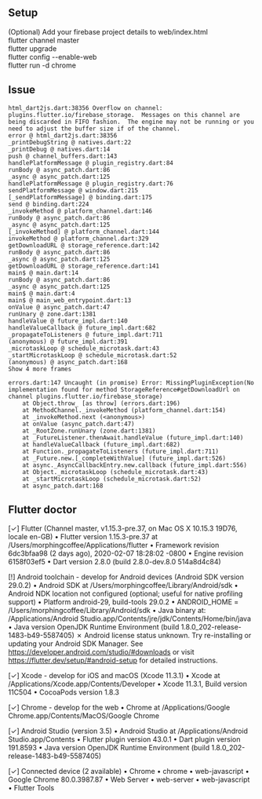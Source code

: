 ## Setup
(Optional) Add your firebase project details to web/index.html  
flutter channel master  
flutter upgrade  
flutter config --enable-web    
flutter run -d chrome  


## Issue 
```
html_dart2js.dart:38356 Overflow on channel: plugins.flutter.io/firebase_storage.  Messages on this channel are being discarded in FIFO fashion.  The engine may not be running or you need to adjust the buffer size if of the channel.
error @ html_dart2js.dart:38356
_printDebugString @ natives.dart:22
_printDebug @ natives.dart:14
push @ channel_buffers.dart:143
handlePlatformMessage @ plugin_registry.dart:84
runBody @ async_patch.dart:86
_async @ async_patch.dart:125
handlePlatformMessage @ plugin_registry.dart:76
sendPlatformMessage @ window.dart:215
[_sendPlatformMessage] @ binding.dart:175
send @ binding.dart:224
_invokeMethod @ platform_channel.dart:146
runBody @ async_patch.dart:86
_async @ async_patch.dart:125
[_invokeMethod] @ platform_channel.dart:144
invokeMethod @ platform_channel.dart:329
getDownloadURL @ storage_reference.dart:142
runBody @ async_patch.dart:86
_async @ async_patch.dart:125
getDownloadURL @ storage_reference.dart:141
main$ @ main.dart:14
runBody @ async_patch.dart:86
_async @ async_patch.dart:125
main$ @ main.dart:4
main$ @ main_web_entrypoint.dart:13
onValue @ async_patch.dart:47
runUnary @ zone.dart:1381
handleValue @ future_impl.dart:140
handleValueCallback @ future_impl.dart:682
_propagateToListeners @ future_impl.dart:711
(anonymous) @ future_impl.dart:391
_microtaskLoop @ schedule_microtask.dart:43
_startMicrotaskLoop @ schedule_microtask.dart:52
(anonymous) @ async_patch.dart:168
Show 4 more frames
```  
  
```
errors.dart:147 Uncaught (in promise) Error: MissingPluginException(No implementation found for method StorageReference#getDownloadUrl on channel plugins.flutter.io/firebase_storage)
    at Object.throw_ [as throw] (errors.dart:196)
    at MethodChannel._invokeMethod (platform_channel.dart:154)
    at _invokeMethod.next (<anonymous>)
    at onValue (async_patch.dart:47)
    at _RootZone.runUnary (zone.dart:1381)
    at _FutureListener.thenAwait.handleValue (future_impl.dart:140)
    at handleValueCallback (future_impl.dart:682)
    at Function._propagateToListeners (future_impl.dart:711)
    at _Future.new.[_completeWithValue] (future_impl.dart:526)
    at async._AsyncCallbackEntry.new.callback (future_impl.dart:556)
    at Object._microtaskLoop (schedule_microtask.dart:43)
    at _startMicrotaskLoop (schedule_microtask.dart:52)
    at async_patch.dart:168
 ```

## Flutter doctor  
[✓] Flutter (Channel master, v1.15.3-pre.37, on Mac OS X 10.15.3 19D76, locale en-GB)
    • Flutter version 1.15.3-pre.37 at /Users/morphingcoffee/Applications/flutter
    • Framework revision 6dc3bfaa98 (2 days ago), 2020-02-07 18:28:02 -0800
    • Engine revision 6158f03ef5
    • Dart version 2.8.0 (build 2.8.0-dev.8.0 514a8d4c84)

[!] Android toolchain - develop for Android devices (Android SDK version 29.0.2)
    • Android SDK at /Users/morphingcoffee/Library/Android/sdk
    • Android NDK location not configured (optional; useful for native profiling support)
    • Platform android-29, build-tools 29.0.2
    • ANDROID_HOME = /Users/morphingcoffee/Library/Android/sdk
    • Java binary at: /Applications/Android Studio.app/Contents/jre/jdk/Contents/Home/bin/java
    • Java version OpenJDK Runtime Environment (build 1.8.0_202-release-1483-b49-5587405)
    ✗ Android license status unknown.
      Try re-installing or updating your Android SDK Manager.
      See https://developer.android.com/studio/#downloads or visit https://flutter.dev/setup/#android-setup for detailed instructions.

[✓] Xcode - develop for iOS and macOS (Xcode 11.3.1)
    • Xcode at /Applications/Xcode.app/Contents/Developer
    • Xcode 11.3.1, Build version 11C504
    • CocoaPods version 1.8.3

[✓] Chrome - develop for the web
    • Chrome at /Applications/Google Chrome.app/Contents/MacOS/Google Chrome

[✓] Android Studio (version 3.5)
    • Android Studio at /Applications/Android Studio.app/Contents
    • Flutter plugin version 43.0.1
    • Dart plugin version 191.8593
    • Java version OpenJDK Runtime Environment (build 1.8.0_202-release-1483-b49-5587405)

[✓] Connected device (2 available)
    • Chrome     • chrome     • web-javascript • Google Chrome 80.0.3987.87
    • Web Server • web-server • web-javascript • Flutter Tools